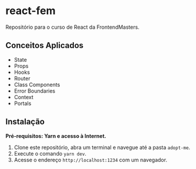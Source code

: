 # react-fem
Repositório para o curso de React da FrontendMasters. 

## Conceitos Aplicados

 - State
 - Props
 - Hooks
 - Router
 - Class Components
 - Error Boundaries
 - Context
 - Portals

## Instalação

**Pré-requisitos: Yarn e acesso à Internet.**

1. Clone este repositório, abra um terminal e navegue até a pasta ``adopt-me``.
2. Execute o comando ``yarn dev``.
3. Acesse o endereço ``http://localhost:1234`` com um navegador.
